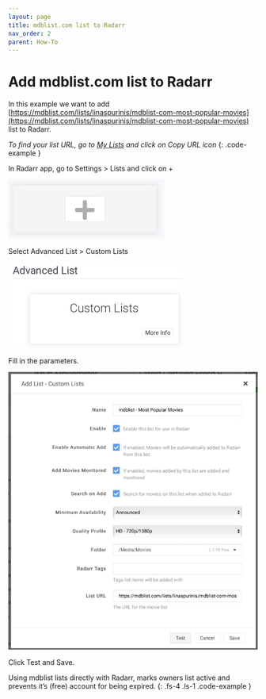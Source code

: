 ```yaml
---
layout: page
title: mdblist.com list to Radarr
nav_order: 2
parent: How-To
---
```


# Add mdblist.com list to Radarr

In this example we want to add  
[https://mdblist.com/lists/linaspurinis/mdblist-com-most-popular-movies](https://mdblist.com/lists/linaspurinis/mdblist-com-most-popular-movies) list to Radarr.  

*To find your list URL, go to [My Lists](https://mdblist.com/mylists/) and click on Copy URL icon*
{: .code-example }
  
In Radarr app, go to Settings > Lists and click on +

![](/assets/images/radarr_plus.jpg)

Select Advanced List > Custom Lists

![](/assets/images/radarr_custom_list_select.jpg)

Fill in the parameters.  

![](/assets/images/radarr_mdblist_list.jpg)

Click Test and Save.

Using mdblist lists directly with Radarr, marks owners list active and prevents it’s (free) account for being expired.
{: .fs-4 .ls-1 .code-example }